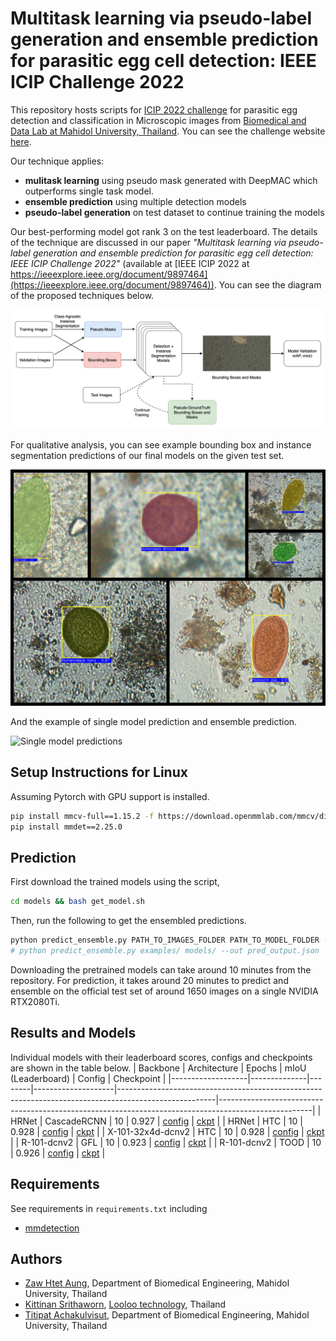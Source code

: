 # Multitask learning via pseudo-label generation and ensemble prediction for parasitic egg cell detection: IEEE ICIP Challenge 2022

This repository hosts scripts for [ICIP 2022 challenge](https://2022.ieeeicip.org/challenges/)
for parasitic egg detection and classification in Microscopic images
from [Biomedical and Data Lab at Mahidol University, Thailand](https://biodatlab.github.io/).
You can see the challenge website [here](https://icip2022challenge.piclab.ai/).

Our technique applies:

- **mulitask learning** using pseudo mask generated with DeepMAC which outperforms single task model.
- **ensemble prediction** using multiple detection models
- **pseudo-label generation** on test dataset to continue training the models

Our best-performing model got rank 3 on the test leaderboard. The details of the technique are discussed in our paper
_"Multitask learning via pseudo-label generation and ensemble prediction for parasitic egg cell detection: IEEE ICIP Challenge 2022"_
(available at [IEEE ICIP 2022 at https://ieeexplore.ieee.org/document/9897464](https://ieeexplore.ieee.org/document/9897464)).
You can see the diagram of the proposed techniques below.

![Proposed technique](/images/diagram.png)

For qualitative analysis, you can see example bounding box and instance segmentation predictions of our final models on the given test set.

![Example predictions](/images/example_predictions.jpg)

And the example of single model prediction and ensemble prediction.

![Single model predictions](/images/single_model_predictions.png)

## Setup Instructions for Linux

Assuming Pytorch with GPU support is installed.

```sh
pip install mmcv-full==1.15.2 -f https://download.openmmlab.com/mmcv/dist/cu113/torch1.11.0/index.html
pip install mmdet==2.25.0
```

## Prediction

First download the trained models using the script,

```sh
cd models && bash get_model.sh
```

Then, run the following to get the ensembled predictions.

```sh
python predict_ensemble.py PATH_TO_IMAGES_FOLDER PATH_TO_MODEL_FOLDER --out SUBMISSION_JSON_FILE_NAME
# python predict_ensemble.py examples/ models/ --out pred_output.json
```

Downloading the pretrained models can take around 10 minutes from the repository. For prediction, it takes
around 20 minutes to predict and ensemble on the official test set of around 1650 images on a single NVIDIA RTX2080Ti.

## Results and Models

Individual models with their leaderboard scores, configs and checkpoints are shown in the table below.
| Backbone | Architecture | Epochs | mIoU (Leaderboard) | Config | Checkpoint |
|-------------------|--------------|--------|--------------------|------------------------------------------------------------------------------------------------------|-----------------------------------------------------------------------------------------------------|
| HRNet | CascadeRCNN | 10 | 0.927 | [config](https://github.com/biodatlab/icip-challenge-2022/blob/main/configs/cascade-rcnn-hrnetv2p-w32-10epoch.py) | [ckpt](https://f003.backblazeb2.com/file/icip-weights/cascade-rcnn-hrnetv2p-w32-10epoch.pth) |
| HRNet | HTC | 10 | 0.928 | [config](https://github.com/biodatlab/icip-challenge-2022/blob/main/configs/htc_hrnetv2p_w32_10epoch.py) | [ckpt](https://f003.backblazeb2.com/file/icip-weights/htc_hrnetv2p_w32_10epoch.pth) |
| X-101-32x4d-dcnv2 | HTC | 10 | 0.928 | [config](https://github.com/biodatlab/icip-challenge-2022/blob/main/configs/htc_x101_64x4d_fpn_dconv_10epoch.py) | [ckpt](https://f003.backblazeb2.com/file/icip-weights/htc_x101_64x4d_fpn_dconv_10epoch.pth) |
| R-101-dcnv2 | GFL | 10 | 0.923 | [config](https://github.com/biodatlab/icip-challenge-2022/blob/main/configs/gfl_r101_fpn_dconv_c3-c5_mstrain_10epoch.py) | [ckpt](https://f003.backblazeb2.com/file/icip-weights/gfl_r101_fpn_dconv_c3-c5_mstrain_10epoch.pth) |
| R-101-dcnv2 | TOOD | 10 | 0.926 | [config](https://github.com/biodatlab/icip-challenge-2022/blob/main/configs/tood_r101_dconv_10epoch.py) | [ckpt](https://f003.backblazeb2.com/file/icip-weights/tood_r101_dconv_10epoch.pth) |

## Requirements

See requirements in `requirements.txt` including

- [mmdetection](https://github.com/open-mmlab/mmdetection)

## Authors

- [Zaw Htet Aung](https://github.com/z-zawhtet-a), Department of Biomedical Engineering, Mahidol University, Thailand
- [Kittinan Srithaworn](https://github.com/kittinan), [Looloo technology](https://loolootech.com/), Thailand
- [Titipat Achakulvisut](github.com/titipata/), Department of Biomedical Engineering, Mahidol University, Thailand
